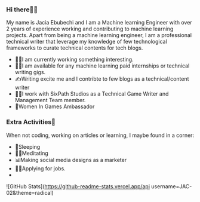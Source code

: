 ### **Hi there👋👋** 

My name is Jacia Ebubechi and I am a Machine learning Engineer with over 2 years of experience working and contributing to machine learning projects. Apart from being a machine learning engineer, I am a professional technical writer that leverage my knowledge of few technological frameworks to curate technical contents for tech blogs.

- 👩‍💻I am currently working something interesting.
- 👩‍🏫I am available for any machine learning paid internships or technical writing gigs.
- ✍Writing excite me and I contribte to few blogs as a technical/content writer
- 🐱‍🏍I work with SixPath Studios as a Technical Game Writer and Management Team member.
- 🥇Women In Games Ambassador


### **Extra Activities🎉** ###
When not coding, working on articles or learning, I maybe found in a corner:
- 🛌Sleeping
- 🧎‍♀️Meditating
- 📊Making social media designs as a marketer
- 🤸‍♀️Applying for jobs.
-

![GitHub Stats](https://github-readme-stats.vercel.app/api username=JAC-02&theme=radical)
